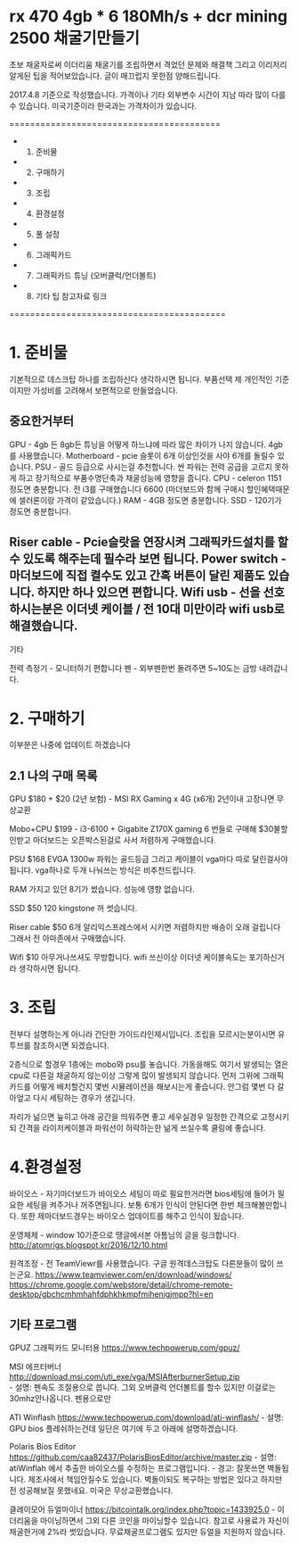 # rx 470 4gb * 6 180Mh/s + dcr mining 2500 채굴기만들기

초보 채굴자로써 이더리움 채굴기를 조립하면서 격었던 문제와 해결책 그리고 이리저리 알게된 팁을 적어보았습니다.
글이 매끄럽지 못한점 양해드립니다.

2017.4.8 기준으로 작성했습니다. 가격이나 기타 외부변수 시간이 지남 따라 많이 다를 수 있습니다. 
미국기준이라 한국과는 가격차이가 있습니다.

=========================================
- 1. 준비물
- 2. 구매하기
- 3. 조립
- 4. 환경설정
- 5. 풀 설정
- 6. 그래픽카드
- 7. 그래픽카드 튜닝 (오버클럭/언더볼트)
- 8. 기타 팁
참고자료 링크

==========================================
# 1. 준비물

기본적으로 데스크탑 하나를 조립하신다 생각하시면 됩니다.
부품선택 제 개인적인 기준이지만 가성비를 고려해서 보편적으로 만들었습니다.

## 중요한거부터 
GPU - 4gb 든 8gb든 튜닝을 어떻게 하느냐에 따라 많은 차이가 나지 않습니다. 4gb를 사용했습니다.
Motherboard - pcie 슬롯이 6개 이상인것을 사야 6개를 돌릴수 있습니다.
PSU - 골드 등급으로 사시는걸 추천합니다. 싼 파워는 전력 공급을 고르지 못하게 하고 장기적으로 부품수명단축과 채굴성능에 영향을 줍니다.
CPU - celeron 1151 정도면 충분합니다. 전 i3를 구매했습니다 6600 (마더보드와 함께 구매시 할인혜택때문에 셀러론이랑 가격이 같았습니다.)
RAM - 4GB 정도면 충분합니다.
SSD - 120기가 정도면 충분합니다.

Riser cable - Pcie슬랏을 연장시켜 그래픽카드설치를 할수 있도록 해주는데 필수라 보면 됩니다.
Power switch - 마더보드에 직접 켤수도 있고 간혹 버튼이 달린 제품도 있습니다. 하지만 하나 있으면 편합니다.
Wifi usb - 선을 선호하시는분은 이더넷 케이블 / 전 10대 미만이라 wifi usb로 해결했습니다.
--------------------------------------------------------
기타

전력 측정기 - 모니터하기 편합니다
펜 - 외부펜한번 돌려주면 5~10도는 금방 내려갑니다.

# 2. 구매하기
이부분은 나중에 업데이트 하겠습니다

## 2.1 나의 구매 목록

GPU 		$180 + $20 (2년 보험) - MSI RX Gaming x 4G (x6개)
		2년이내 고장나면 무상교환
		
Mobo+CPU	$199	- i3-6100 + Gigabite Z170X gaming 6
		번들로 구매해 $30불할인받고 마더보드는 오픈박스된걸로 사서 저렴하게 구매했습니다.
		
PSU		$168 EVGA 1300w
		파워는 골드등급 그리고 케이블이 vga마다 따로 달린걸사야됩니다. vga하나로 두개 나눠쓰는 방식은 비추천드립니다.
		
RAM 		가지고 있던 8기가 썼습니다. 성능에 영향 없습니다.

SSD		$50 120 kingstone 꺼 썻습니다.

Riser cable 	$50 6개   알리익스프레스에서 시키면 저렴하지만 배송이 오래 걸립니다 그래서 전 아마존에서 구매했습니다.

Wifi 		$10 아무거나쓰셔도 무방합니다. wifi 쓰신이상 이더넷 케이블속도는 포기하신거라 생각하시면 됩니다.



# 3. 조립

전부다 설명하는게 아니라 간단한 가이드라인제시입니다. 조립을 모르시는분이시면 유투브를 참조하시면 되겠습니다.

2층식으로 할경우 1층에는 mobo와 psu를 놓습니다. 가동을해도 여기서 발생되는 열은 cpu로 다른걸 채굴하지 않는이상 그렇게 많이 발생되지 않습니다.
먼저 그위에 그래픽카드를 어떻게 배치할건지 몇번 시뮬레이션을 해보시는게 좋습니다. 안그럼 몇번 다 갈아엎고 다시 세팅하는 경우가 생깁니다.

자리가 넒으면 눞히고 아래 공간을 띄워주면 좋고 세우실경우 일정한 간격으로 고정시키되 간격을 라이저케이블과 파워선이 허락하는한 넒게 쓰실수록 쿨링에 좋습니다.



# 4.환경설정

바이오스 - 자기마더보드가 바이오스 세팅이 따로 필요한거라면 bios세팅에 들어가 필요한 세팅을 켜주거나 꺼주면됩니다. 보통 6개가 인식이 안된다면 한번 체크해볼만합니다. 또한 제마더보드경우는 바이오스 업데이트를 해주고 인식이 됬습니다.

운영체제 - window 10기준으로 땡글에서본 아톰님의 글을 링크합니다. http://atomrigs.blogspot.kr/2016/12/10.html

원격조정 - 전 TeamViewr를 사용했습니다. 구글 원격데스크탑도 다른분들이 많이 쓰는군요.
	https://www.teamviewer.com/en/download/windows/
	https://chrome.google.com/webstore/detail/chrome-remote-desktop/gbchcmhmhahfdphkhkmpfmihenigjmpp?hl=en
	
## 기타 프로그램

GPUZ 그래픽카드 모니터용 https://www.techpowerup.com/gpuz/

MSI 에프터버너 http://download.msi.com/uti_exe/vga/MSIAfterburnerSetup.zip	
	- 설명: 펜속도 조절용으로 씁니다. 그외 오버클럭 언더볼트를 할수 있지만 이걸로는 30mhz안나옵니다. 펜용으로만

ATI Winflash https://www.techpowerup.com/download/ati-winflash/
	- 설명: GPU bios 플레쉬하는건데 일단은 여기에 두고 아래에 설명하겠습니다.

Polaris Bios Editor https://github.com/caa82437/PolarisBiosEditor/archive/master.zip
	- 설명: atiWinflah 에서 추출한 바이오스를 수정하는 프로그램입니다.
	- 경고: 잘못쓰면 벽돌됩니다. 제조사에서 책임안질수도 있습니다. 벽돌이되도 복구하는 방법은 있다고 하지만 전 성공해보질 못했네요. 미국은 무상교환했습니다.

클레이모어 듀얼마이너 https://bitcointalk.org/index.php?topic=1433925.0
	- 이더리움을 마이닝하면서 그외 다른 코인을 마이닝할수 있습니다. 참고로 사용료가 자신이 채굴한거에 2%라 썻있습니다. 무료채굴프로그램도 있지만 듀얼을 지원하지 않습니다.

